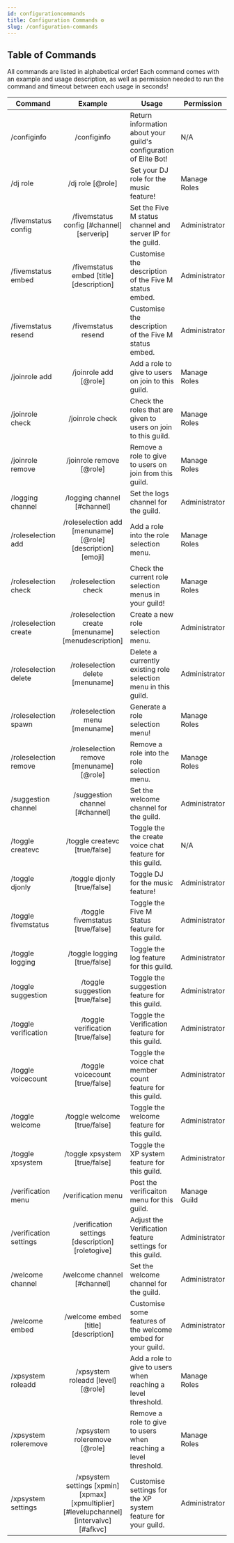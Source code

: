```yaml
---
id: configurationcommands
title: Configuration Commands ⚙️
slug: /configuration-commands
---
```


## Table of Commands

All commands are listed in alphabetical order! Each command comes with an example and usage description, as well as permission needed to run the command and timeout between each usage in seconds!

| Command        |    Example    |  Usage  |  Permission  |  Timeout  |
| -------------  | :-----------: | -----  |  ----------  |  -------  |
| /configinfo    | /configinfo | Return information about your guild's configuration of Elite Bot! | N/A | N/A |
| /dj role        | /dj role [@role] | Set your DJ role for the music feature! | Manage Roles | N/A |
| /fivemstatus config    | /fivemstatus config [#channel] [serverip] | Set the Five M status channel and server IP for the guild. | Administrator | N/A |
| /fivemstatus embed    | /fivemstatus embed [title] [description] | Customise the description of the Five M status embed. | Administrator | N/A |
| /fivemstatus resend    | /fivemstatus resend | Customise the description of the Five M status embed. | Administrator | N/A |
| /joinrole add    | /joinrole add [@role] | Add a role to give to users on join to this guild. | Manage Roles | N/A |
| /joinrole check    | /joinrole check | Check the roles that are given to users on join to this guild. | Manage Roles | N/A |
| /joinrole remove    | /joinrole remove [@role] | Remove a role to give to users on join from this guild. | Manage Roles | N/A |
| /logging channel   | /logging channel [#channel] | Set the logs channel for the guild. | Administrator | N/A |
| /roleselection add    | /roleselection add [menuname] [@role] [description] [emoji] | Add a role into the role selection menu. | Manage Roles | N/A |
| /roleselection check    | /roleselection check | Check the current role selection menus in your guild! | Manage Roles | N/A |
| /roleselection create    | /roleselection create [menuname] [menudescription] | Create a new role selection menu. | Administrator | N/A |
| /roleselection delete    | /roleselection delete [menuname] | Delete a currently existing role selection menu in this guild. | Administrator | N/A |
| /roleselection spawn    | /roleselection menu [menuname] | Generate a role selection menu! | Manage Roles | N/A |
| /roleselection remove    | /roleselection remove [menuname] [@role] | Remove a role into the role selection menu. | Manage Roles | N/A |
| /suggestion channel    | /suggestion channel [#channel] | Set the welcome channel for the guild. | Administrator | N/A |
| /toggle createvc    | /toggle createvc [true/false] | Toggle the the create voice chat feature for this guild. | N/A | N/A |
| /toggle djonly    | /toggle djonly [true/false] | Toggle DJ for the music feature! | Administrator | N/A |
| /toggle fivemstatus    | /toggle fivemstatus [true/false] | Toggle the Five M Status feature for this guild. | Administrator | N/A |
| /toggle logging    | /toggle logging [true/false] | Toggle the log feature for this guild. | Administrator | N/A |
| /toggle suggestion    | /toggle suggestion [true/false] | Toggle the suggestion feature for this guild. | Administrator | N/A |
| /toggle verification    | /toggle verification [true/false] | Toggle the Verification feature for this guild. | Administrator | N/A |
| /toggle voicecount    | /toggle voicecount [true/false] | Toggle the voice chat member count feature for this guild. | Administrator | N/A |
| /toggle welcome    | /toggle welcome [true/false] | Toggle the welcome feature for this guild. | Administrator | N/A |
| /toggle xpsystem    | /toggle xpsystem [true/false] | Toggle the XP system feature for this guild. | Administrator | N/A |
| /verification menu    | /verification menu | Post the verificaiton menu for this guild. | Manage Guild | N/A |
| /verification settings    | /verification settings [description] [roletogive] | Adjust the Verification feature settings for this guild. | Administrator | N/A |
| /welcome channel    | /welcome channel [#channel] | Set the welcome channel for the guild. | Administrator | N/A |
| /welcome embed    | /welcome embed [title] [description] | Customise some features of the welcome embed for your guild. | Administrator | N/A |
| /xpsystem roleadd    | /xpsystem roleadd [level] [@role] | Add a role to give to users when reaching a level threshold. | Manage Roles | N/A |
| /xpsystem roleremove    | /xpsystem roleremove [@role] | Remove a role to give to users when reaching a level threshold. | Manage Roles | N/A |
| /xpsystem settings    | /xpsystem settings [xpmin] [xpmax] [xpmultiplier] [#levelupchannel] [intervalvc] [#afkvc] | Customise settings for the XP system feature for your guild. | Administrator | N/A |